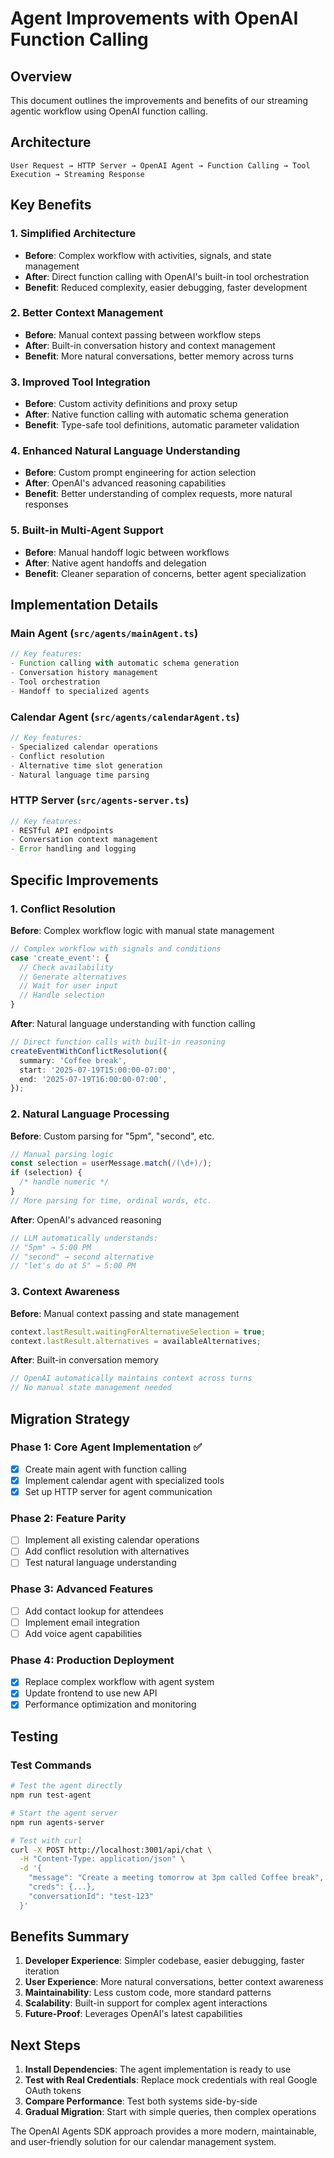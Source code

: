 # Agent Improvements with OpenAI Function Calling

## Overview

This document outlines the improvements and benefits of our streaming agentic workflow using OpenAI function calling.

## Architecture

```
User Request → HTTP Server → OpenAI Agent → Function Calling → Tool Execution → Streaming Response
```

## Key Benefits

### 1. **Simplified Architecture**

- **Before**: Complex workflow with activities, signals, and state management
- **After**: Direct function calling with OpenAI's built-in tool orchestration
- **Benefit**: Reduced complexity, easier debugging, faster development

### 2. **Better Context Management**

- **Before**: Manual context passing between workflow steps
- **After**: Built-in conversation history and context management
- **Benefit**: More natural conversations, better memory across turns

### 3. **Improved Tool Integration**

- **Before**: Custom activity definitions and proxy setup
- **After**: Native function calling with automatic schema generation
- **Benefit**: Type-safe tool definitions, automatic parameter validation

### 4. **Enhanced Natural Language Understanding**

- **Before**: Custom prompt engineering for action selection
- **After**: OpenAI's advanced reasoning capabilities
- **Benefit**: Better understanding of complex requests, more natural responses

### 5. **Built-in Multi-Agent Support**

- **Before**: Manual handoff logic between workflows
- **After**: Native agent handoffs and delegation
- **Benefit**: Cleaner separation of concerns, better agent specialization

## Implementation Details

### Main Agent (`src/agents/mainAgent.ts`)

```typescript
// Key features:
- Function calling with automatic schema generation
- Conversation history management
- Tool orchestration
- Handoff to specialized agents
```

### Calendar Agent (`src/agents/calendarAgent.ts`)

```typescript
// Key features:
- Specialized calendar operations
- Conflict resolution
- Alternative time slot generation
- Natural language time parsing
```

### HTTP Server (`src/agents-server.ts`)

```typescript
// Key features:
- RESTful API endpoints
- Conversation context management
- Error handling and logging
```

## Specific Improvements

### 1. **Conflict Resolution**

**Before**: Complex workflow logic with manual state management

```typescript
// Complex workflow with signals and conditions
case 'create_event': {
  // Check availability
  // Generate alternatives
  // Wait for user input
  // Handle selection
}
```

**After**: Natural language understanding with function calling

```typescript
// Direct function calls with built-in reasoning
createEventWithConflictResolution({
  summary: 'Coffee break',
  start: '2025-07-19T15:00:00-07:00',
  end: '2025-07-19T16:00:00-07:00',
});
```

### 2. **Natural Language Processing**

**Before**: Custom parsing for "5pm", "second", etc.

```typescript
// Manual parsing logic
const selection = userMessage.match(/(\d+)/);
if (selection) {
  /* handle numeric */
}
// More parsing for time, ordinal words, etc.
```

**After**: OpenAI's advanced reasoning

```typescript
// LLM automatically understands:
// "5pm" → 5:00 PM
// "second" → second alternative
// "let's do at 5" → 5:00 PM
```

### 3. **Context Awareness**

**Before**: Manual context passing and state management

```typescript
context.lastResult.waitingForAlternativeSelection = true;
context.lastResult.alternatives = availableAlternatives;
```

**After**: Built-in conversation memory

```typescript
// OpenAI automatically maintains context across turns
// No manual state management needed
```

## Migration Strategy

### Phase 1: Core Agent Implementation ✅

- [x] Create main agent with function calling
- [x] Implement calendar agent with specialized tools
- [x] Set up HTTP server for agent communication

### Phase 2: Feature Parity

- [ ] Implement all existing calendar operations
- [ ] Add conflict resolution with alternatives
- [ ] Test natural language understanding

### Phase 3: Advanced Features

- [ ] Add contact lookup for attendees
- [ ] Implement email integration
- [ ] Add voice agent capabilities

### Phase 4: Production Deployment

- [x] Replace complex workflow with agent system
- [x] Update frontend to use new API
- [x] Performance optimization and monitoring

## Testing

### Test Commands

```bash
# Test the agent directly
npm run test-agent

# Start the agent server
npm run agents-server

# Test with curl
curl -X POST http://localhost:3001/api/chat \
  -H "Content-Type: application/json" \
  -d '{
    "message": "Create a meeting tomorrow at 3pm called Coffee break",
    "creds": {...},
    "conversationId": "test-123"
  }'
```

## Benefits Summary

1. **Developer Experience**: Simpler codebase, easier debugging, faster iteration
2. **User Experience**: More natural conversations, better context awareness
3. **Maintainability**: Less custom code, more standard patterns
4. **Scalability**: Built-in support for complex agent interactions
5. **Future-Proof**: Leverages OpenAI's latest capabilities

## Next Steps

1. **Install Dependencies**: The agent implementation is ready to use
2. **Test with Real Credentials**: Replace mock credentials with real Google OAuth tokens
3. **Compare Performance**: Test both systems side-by-side
4. **Gradual Migration**: Start with simple queries, then complex operations

The OpenAI Agents SDK approach provides a more modern, maintainable, and user-friendly solution for our calendar management system.
